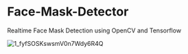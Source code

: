 # Face-Mask-Detector

Realtime Face Mask Detection using OpenCV and Tensorflow

![1_fyfSOSKswsmV0n7Wdy6R4Q](https://user-images.githubusercontent.com/63441708/168270657-df8d66af-854e-412f-8be3-99416c56e409.jpeg)
